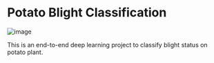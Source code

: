 # Potato Blight Classification

![image](https://user-images.githubusercontent.com/63631162/170654831-3d14a0f1-127b-4844-b7be-f2ff997091e9.png)

This is an end-to-end deep learning project to classify blight status on potato plant.

